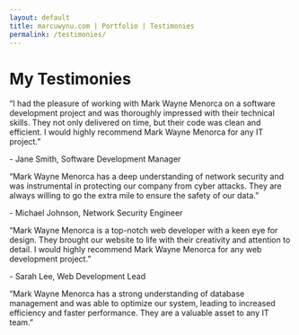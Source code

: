 ```yaml
---
layout: default
title: marcuwynu.com | Portfolio | Testimonies
permalink: /testimonies/
---
```


# My Testimonies

<div class="container">
<div class="row">
<div class="col-16">
  <div class="card m-2 p-2  testimony">
    <p class="quote">“I had the pleasure of working with Mark Wayne Menorca on a software development project and was thoroughly impressed with their technical skills. They not only delivered on time, but their code was clean and efficient. I would highly recommend Mark Wayne Menorca for any IT project.”</p>
    <p class="author">- Jane Smith, Software Development Manager</p>
  </div>
  <div class="card m-2 p-2 testimony">
    <p class="quote">“Mark Wayne Menorca has a deep understanding of network security and was instrumental in protecting our company from cyber attacks. They are always willing to go the extra mile to ensure the safety of our data.”</p>
    <p class="author">- Michael Johnson, Network Security Engineer</p>
  </div>
  <div class="card m-2 p-2 testimony">
    <p class="quote">“Mark Wayne Menorca is a top-notch web developer with a keen eye for design. They brought our website to life with their creativity and attention to detail. I would highly recommend Mark Wayne Menorca for any web development project.”</p>
    <p class="author">- Sarah Lee, Web Development Lead</p>
  </div>
  <div class="card m-2 p-2 testimony">
    <p class="quote">“Mark Wayne Menorca has a strong understanding of database management and was able to optimize our system, leading to increased efficiency and faster performance. They are a valuable asset to any IT team.”</p>
    <p class="author">
